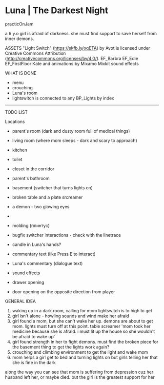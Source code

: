 # Luna | The Darkest Night

practicOnJam

a 6 y.o girl is afraid of darkness. she must find support to save herself from inner demons.

ASSETS
"Light Switch" (https://skfb.ly/oqETA) by Avot is licensed under Creative Commons Attribution (http://creativecommons.org/licenses/by/4.0/).
EF_Barbra
EF_Edie
EF_FirstFloor
Kate and animations by Mixamo
Mixkit sound effects

WHAT IS DONE

- menu
- crouching
- Luna's room
- lightswitch is connected to any BP_Lights by index

----------

TODO LIST

Locations
- parent's room (dark and dusty room full of medical things)
- living room (where mom sleeps - dark and scary to approach)
- kitchen
- toilet
- closet in the corridor
- parent's bathroom
- basement (switcher that turns lights on)

- broken table and a plate srcreamer

- a demon - two glowing eyes
- 

- molding (плинтус)

- bugfix switcher interactions - check with the linetrace

- candle in Luna's hands?

- commentary text (like Press E to interact)
- Luna's commentary (dialogue text)

- sound effects
- drawer opening
- door opening on the opposite direction from player

GENERAL IDEA

1. waking up in a dark room, calling for mom
lightswitch is to high to get
2. girl isn't alone - howling sounds and wind make her afraid
3. girl found a mom, but she can't wake her up. demons are about to get mom. 
lights must turn off at this point. table screamer
	'mom took her medicine because she is afraid. i must lit up the house so she wouldn't be afraid to wake up'
4. girl found strength in her to fight demons. 
	must find the broken piece for the basement thing to get the lights work again?
5. crouching and climbing environment to get the light and wake mom
6. mom helps a girl get to bed and turning lights on but girls telling her that she is fine in the dark

along the way you can see that mom is suffering from depression cuz her husband left her, or maybe died. but the girl is the greatest support for her